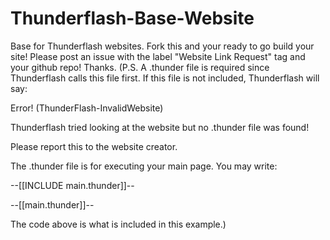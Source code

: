 Thunderflash-Base-Website
=========================
Base for Thunderflash websites. Fork this and your ready to go build your site! Please post an issue with the label "Website Link Request" tag and your github repo! Thanks. (P.S. A .thunder file is required since Thunderflash calls this file first. If this file is not included, Thunderflash will say: 

Error! (ThunderFlash-InvalidWebsite)

Thunderflash tried looking at the website but no .thunder file was found!

Please report this to the website creator.


The .thunder file is for executing your main page. You may write:

--[[INCLUDE main.thunder]]--

--[[main.thunder]]--

The code above is what is included in this example.)

